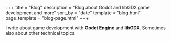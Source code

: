 +++
title = "Blog"
description = "Blog about Godot and libGDX game development and more"
sort_by = "date"
template = "blog.html"
page_template = "blog-page.html"
+++

I write about game development with **Godot Engine** and **libGDX**.
Sometimes also about other technical topics.
